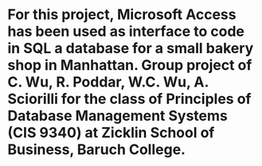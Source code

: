 # For this project, Microsoft Access has been used as interface to code in SQL a database for a small bakery shop in Manhattan. Group project of C. Wu, R. Poddar, W.C. Wu, A. Sciorilli for the class of Principles of Database Management Systems (CIS 9340) at Zicklin School of Business, Baruch College.
